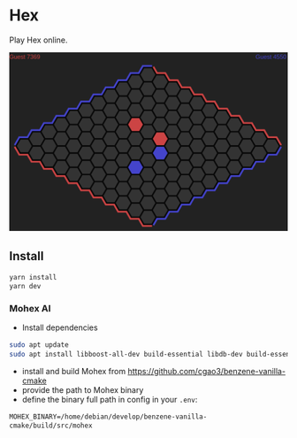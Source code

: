 # Hex

Play Hex online.

![Game screenshot](screenshots/game.png)


## Install

```
yarn install
yarn dev
```

### Mohex AI

- Install dependencies

``` bash
sudo apt update
sudo apt install libboost-all-dev build-essential libdb-dev build-essential cmake
```

- install and build Mohex from <https://github.com/cgao3/benzene-vanilla-cmake>
- provide the path to Mohex binary
- define the binary full path in config in your `.env`:

``` dotenv
MOHEX_BINARY=/home/debian/develop/benzene-vanilla-cmake/build/src/mohex
```
